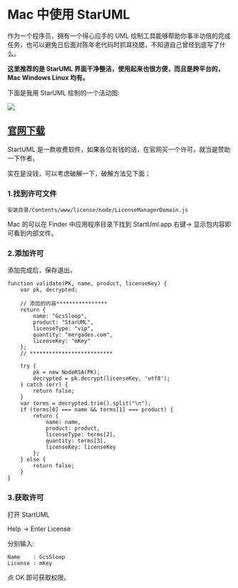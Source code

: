 # Mac 中使用 StarUML

作为一个程序员，拥有一个得心应手的 UML 绘制工具能够帮助你事半功倍的完成任务，也可以避免日后面对陈年老代码时抓耳挠腮，不知道自己曾经到底写了什么。

**这里推荐的是 StarUML 界面干净整洁，使用起来也很方便，而且是跨平台的， Mac Windows Linux 均有。**

下面是我用 StarUML 绘制的一个活动图:

![](http://ww4.sinaimg.cn/large/005Xtdi2jw1f4g9pwjrrzj30rs0k20v1.jpg)

## [官网下载](http://staruml.io/)

StartUML 是一款收费软件，如果各位有钱的话，在官网买一个许可，就当是赞助一下作者。

实在是没钱，可以考虑破解一下，破解方法见下面；

### 1.找到许可文件

```
安装目录/Contents/www/license/node/LicenseManagerDomain.js
```
>
Mac 的可以在 Finder 中应用程序目录下找到 StartUml.app 右键-> 显示包内容即可看到内部文件。

### 2.添加许可

添加完成后，保存退出。

```
function validate(PK, name, product, licenseKey) {
    var pk, decrypted;

    // 添加的内容****************
    return {
        name: "GcsSloop",
        product: "StarUML",
        licenseType: "vip",
        quantity: "mergades.com",
        licenseKey: "mKey"
    };
    // **************************
    
    try {
        pk = new NodeRSA(PK);
        decrypted = pk.decrypt(licenseKey, 'utf8');
    } catch (err) {
        return false;
    }
    var terms = decrypted.trim().split("\n");
    if (terms[0] === name && terms[1] === product) {
        return { 
            name: name, 
            product: product, 
            licenseType: terms[2],
            quantity: terms[3],
            licenseKey: licenseKey
        };
    } else {
        return false;
    }
}
```

### 3.获取许可

打开 StartUML

Help -> Enter License

分别输入:

```
Name    : GcsSloop
License : mKey
```

点 OK 即可获取权限。


